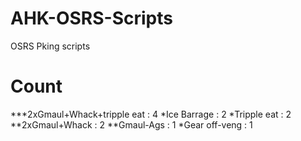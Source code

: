 # AHK-OSRS-Scripts
OSRS Pking scripts


# Count
***2xGmaul+Whack+tripple eat : 4
*Ice Barrage : 2
*Tripple eat : 2
**2xGmaul+Whack : 2
**Gmaul-Ags : 1
*Gear off-veng : 1













